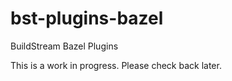 # bst-plugins-bazel
BuildStream Bazel Plugins

This is a work in progress.   Please check back later.